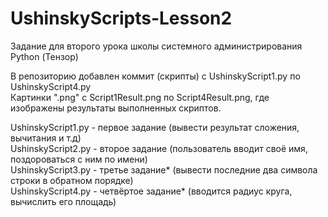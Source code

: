 # UshinskyScripts-Lesson2
Задание для второго урока школы системного администрирования Python (Тензор)  

В репозиторию добавлен коммит (скрипты) с UshinskyScript1.py по UshinskyScript4.py   
Картинки ".png" c Script1Result.png по Script4Result.png, где изображены результаты выполненных скриптов.  

UshinskyScript1.py - первое задание (вывести результат сложения, вычитания и т.д)  
UshinskyScript2.py - второе задание (пользователь вводит своё имя, поздороваться с ним по имени)  
UshinskyScript3.py - третье задание* (вывести последние два символа строки в обратном порядке)  
UshinskyScript4.py - четвёртое задание* (вводится радиус круга, вычислить его площадь)  


